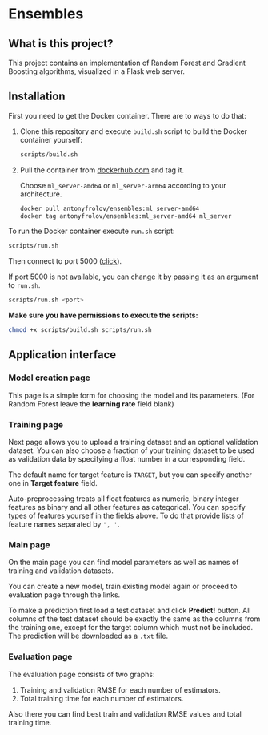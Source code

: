 # Ensembles

## What is this project?
This project contains an implementation of Random Forest and Gradient Boosting algorithms, visualized in a Flask web server.

## Installation
First you need to get the Docker container. There are to ways to do that:
1. Clone this repository and execute `build.sh` script to build the Docker container yourself:
    ```zsh
    scripts/build.sh
    ```
2. Pull the container from [dockerhub.com](https://dockerhub.com) and tag it.
    
    Choose `ml_server-amd64` or `ml_server-arm64` according to your architecture.
    ```zsh
    docker pull antonyfrolov/ensembles:ml_server-amd64
    docker tag antonyfrolov/ensembles:ml_server-amd64 ml_server
    ```
To run the Docker container execute `run.sh` script:
```zsh
scripts/run.sh
```
Then connect to port 5000 ([click](http://127.0.0.1:5000/)).

If port 5000 is not available, you can change it by passing it as an argument to `run.sh`.
```zsh
scripts/run.sh <port>
```

**Make sure you have permissions to execute the scripts:**
```zsh
chmod +x scripts/build.sh scripts/run.sh 
```

## Application interface

### Model creation page

This page is a simple form for choosing the model and its parameters. (For Random Forest leave the **learning rate** field blank)

### Training page

Next page allows you to upload a training dataset and an optional validation dataset. You can also choose a fraction of your training dataset to be used as validation data by specifying a float number in a corresponding field.

The default name for target feature is `TARGET`, but you can specify another one in **Target feature** field.

Auto-preprocessing treats all float features as numeric, binary integer features as binary and all other features as categorical.
You can specify types of features yourself in the fields above. To do that provide lists of feature names separated by `', '`.

### Main page

On the main page you can find model parameters as well as names of training and validation datasets.

You can create a new model, train existing model again or proceed to evaluation page through the links.

To make a prediction first load a test dataset and click **Predict!** button. All columns of the test dataset should be exactly the same as the columns from the training one, except for the target column which must not be included. The prediction will be downloaded as a `.txt` file.

### Evaluation page

The evaluation page consists of two graphs:
1. Training and validation RMSE for each number of estimators.
2. Total training time for each number of estimators.

Also there you can find best train and validation RMSE values and total training time.

